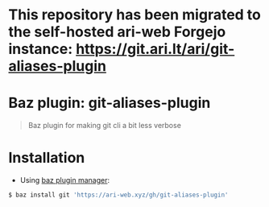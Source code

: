 # This repository has been migrated to the self-hosted ari-web Forgejo instance: <https://git.ari.lt/ari/git-aliases-plugin>
# Baz plugin: git-aliases-plugin

> Baz plugin for making git cli a bit less verbose

# Installation

- Using [baz plugin manager](https://ari-web.xyz/gh/baz):

```bash
$ baz install git 'https://ari-web.xyz/gh/git-aliases-plugin'
```

